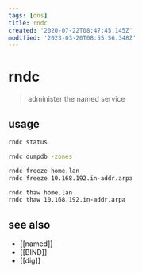 ```yaml
---
tags: [dns]
title: rndc
created: '2020-07-22T08:47:45.145Z'
modified: '2023-03-20T08:55:56.348Z'
---
```


# rndc

> administer the named service

## usage

```sh
rndc status

rndc dumpdb -zones

rndc freeze home.lan
rndc freeze 10.168.192.in-addr.arpa

rndc thaw home.lan
rndc thaw 10.168.192.in-addr.arpa
```

## see also

- [[named]]
- [[BIND]]
- [[dig]]

